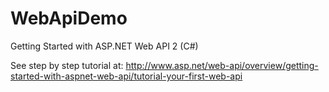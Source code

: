 # WebApiDemo
Getting Started with ASP.NET Web API 2 (C#)

See step by step tutorial at:
http://www.asp.net/web-api/overview/getting-started-with-aspnet-web-api/tutorial-your-first-web-api
